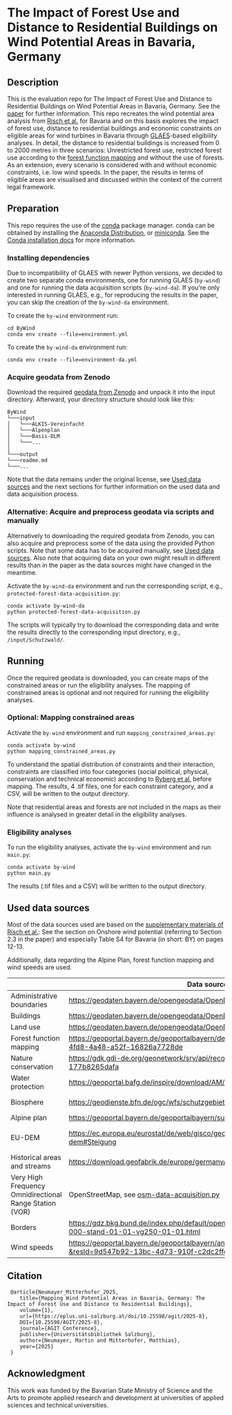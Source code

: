 # The Impact of Forest Use and Distance to Residential Buildings on Wind Potential Areas in Bavaria, Germany

## Description

This is the evaluation repo for The Impact of Forest Use and Distance to Residential Buildings on Wind Potential Areas 
in Bavaria, Germany.
See the [paper](https://eplus.uni-salzburg.at/agit/periodical/titleinfo/12103771) for further information.
This repo recreates the wind potential area analysis from [Risch et al.](https://www.mdpi.com/1996-1073/15/15/5536) for 
Bavaria and on this basis explores the impact of forest use, distance to residential buildings and economic constraints
on eligible areas for wind turbines in Bavaria through [GLAES](https://github.com/FZJ-IEK3-VSA/glaes)-based eligibility analyses.
In detail, the distance to residential buildings is increased from 0 to 2000 metres in three scenarios: Unrestricted 
forest use, restricted forest use according to the [forest function mapping](https://www.stmelf.bayern.de/wald/wald_mensch/waldfunktionsplanung-in-bayern/index.html) 
and without the use of forests.
As an extension, every scenario is considered with and without economic constraints, i.e. low wind speeds.
In the paper, the results in terms of eligible areas are visualised and discussed within the context of the current 
legal framework.

## Preparation

This repo requires the use of the [conda](https://docs.conda.io/en/latest/) package manager. conda can be obtained by
installing the
[Anaconda Distribution](https://www.anaconda.com/distribution/), or [miniconda](https://docs.anaconda.com/miniconda/).
See the [Conda installation docs](https://conda.io/docs/user-guide/install/download.html>) for more information.

### Installing dependencies

Due to incompatibility of GLAES with newer Python versions, we decided to create two separate conda environments,
one for running GLAES (`by-wind`) and one for running the data acquisition scripts (`by-wind-da`).
If you're only interested in running GLAES, e.g., for reproducing the results in the paper, you can skip the creation 
of the `by-wind-da` environment.

To create the `by-wind` environment run:

    cd ByWind
    conda env create --file=environment.yml

To create the `by-wind-da` environment run:

    conda env create --file=environment-da.yml

### Acquire geodata from Zenodo

Download the required [geodata from Zenodo](https://zenodo.org/records/14935008) and unpack it into the input directory.
Afterward, your directory structure should look like this:

```
ByWind
└───input
│   └───ALKIS-Vereinfacht
│   └───Alpenplan
│   └───Basis-DLM
│   └───...
│   
└───output
└───readme.md
└───...
```

Note that the data remains under the original license, see [Used data sources](#used-data-sources) and the next sections
for further information on the used data and data acquisition process.

### Alternative: Acquire and preprocess geodata via scripts and manually

Alternatively to downloading the required geodata from Zenodo, you can also acquire and preprocess some of the data 
using the provided Python scripts.
Note that some data has to be acquired manually, see [Used data sources](#used-data-sources).
Also note that acquiring data on your own might result in different results than in the paper as the data sources might 
have changed in the meantime.

Activate the `by-wind-da` environment and run the corresponding script, e.g., `protected-forest-data-acquisition.py`:

    conda activate by-wind-da
    python protected-forest-data-acquisition.py

The scripts will typically try to download the corresponding data and write the results directly to the corresponding 
input directory, e.g., `/input/Schutzwald/`.

## Running
Once the required geodata is downloaded, you can create maps of the constrained areas or run the eligibility analyses.
The mapping of constrained areas is optional and not required for running the eligibility analyses.


### Optional: Mapping constrained areas

Activate the `by-wind` environment and run `mapping_constrained_areas.py`:

    conda activate by-wind
    python mapping_constrained_areas.py

To understand the spatial distribution of constraints and their interaction, constraints are classified into four 
categories (social political, physical, conservation and technical economic) according to 
[Ryberg et al.](https://www.mdpi.com/1996-1073/11/5/1246) before mapping.
The results, 4 .tif files, one for each constraint category, and a CSV, will be written to the output directory.

Note that residential areas and forests are not included in the maps as their influence is analysed in greater detail in 
the eligibility analyses.

### Eligibility analyses

To run the eligibility analyses, activate the `by-wind` environment and run `main.py`:

    conda activate by-wind
    python main.py

The results (.tif files and a CSV) will be written to the output directory.


## Used data sources
Most of the data sources used are based on the 
[supplementary materials of Risch et al.](https://www.mdpi.com/1996-1073/15/15/5536/s1?version=1659166850):
See the section on Onshore wind potential (referring to Section 2.3 in the paper) and especially Table S4 for Bavaria 
(in short: BY) on pages 12-13.

Additionally, data regarding the Alpine Plan, forest function mapping and wind speeds are used.

|                                                         | Data source                                                                                                   | License / Terms of use                                                                                                                                 |
|---------------------------------------------------------|---------------------------------------------------------------------------------------------------------------|--------------------------------------------------------------------------------------------------------------------------------------------------------|
| Administrative boundaries                               | https://geodaten.bayern.de/opengeodata/OpenDataDetail.html?pn=verwaltung                                      | https://creativecommons.org/licenses/by/4.0/deed.de                                                                                                    |
| Buildings                                               | https://geodaten.bayern.de/opengeodata/OpenDataDetail.html?pn=lod2                                            | https://creativecommons.org/licenses/by/4.0/deed.de                                                                                                    |
| Land use                                                | https://geodaten.bayern.de/opengeodata/OpenDataDetail.html?pn=atkis_basis_dlm                                 | https://creativecommons.org/licenses/by/4.0/deed.de                                                                                                    |
| Forest function mapping                                 | https://geoportal.bayern.de/geoportalbayern/details-suche?5&resId=81716c2d-4fd8-4a48-a52f-16826a7728de        | https://creativecommons.org/licenses/by/4.0/deed.de                                                                                                    |
| Nature conservation                                     | https://gdk.gdi-de.org/geonetwork/srv/api/records/bec888f9-ba0c-42dc-846e-177b8265dafa                        | http://www.gesetze-im-internet.de/bundesrecht/geonutzv/gesamt.pdf                                                                                      |
| Water protection                                        | https://geoportal.bafg.de/inspire/download/AM/waterProtectionArea/datasetfeed.xml                             | Copyright: "WasserBLIcK/BfG & Zuständige Behörden der Länder, 2024-10-02."                                                                             |
| Biosphere                                               | https://geodienste.bfn.de/ogc/wfs/schutzgebiet                                                                | http://www.gesetze-im-internet.de/bundesrecht/geonutzv/gesamt.pdf                                                                                      |
| Alpine plan                                             | https://geoportal.bayern.de/geoportalbayern/suche/suche?0&q=alpenplan                                         | https://creativecommons.org/licenses/by-nd/4.0/deed.de                                                                                                 |
| EU-DEM                                                  | https://ec.europa.eu/eurostat/de/web/gisco/geodata/digital-elevation-model/eu-dem#Steigung                    | https://sdi.eea.europa.eu/catalogue/datahub/api/records/3473589f-0854-4601-919e-2e7dd172ff50/formatters/xsl-view?output=pdf&language=eng&approved=true |
| Historical areas and streams                            | https://download.geofabrik.de/europe/germany/bayern.html                                                      | https://opendatacommons.org/licenses/odbl/                                                                                                             |
| Very High Frequency Omnidirectional Range Station (VOR) | OpenStreetMap, see [osm-data-acquisition.py ](osm-data-acquisition.py)                                        | https://opendatacommons.org/licenses/odbl/                                                                                                             |
| Borders                                                 | https://gdz.bkg.bund.de/index.php/default/open-data/verwaltungsgebiete-1-250-000-stand-01-01-vg250-01-01.html | https://www.govdata.de/dl-de/by-2-0                                                                                                                    |
| Wind speeds                                             | https://geoportal.bayern.de/geoportalbayern/anwendungen/details?&resId=9d547b92-13bc-4d73-910f-c2dc2ffc4622 | https://creativecommons.org/licenses/by/4.0/deed.de                                                                                                                   |

## Citation

````
 @article{Neumayer_Mitterhofer_2025, 
    title={Mapping Wind Potential Areas in Bavaria, Germany: The Impact of Forest Use and Distance to Residential Buildings}, 
    volume={1}, 
    url={https://eplus.uni-salzburg.at/doi/10.25598/agit/2025-8}, 
    DOI={10.25598/AGIT/2025-8}, 
    journal={AGIT Conference}, 
    publisher={Universitätsbibliothek Salzburg}, 
    author={Neumayer, Martin and Mitterhofer, Matthias}, 
    year={2025}
 }
````

## Acknowledgment

This work was funded by the Bavarian State Ministry of Science and the Arts to promote applied research and development
at universities of applied sciences and technical universities.
